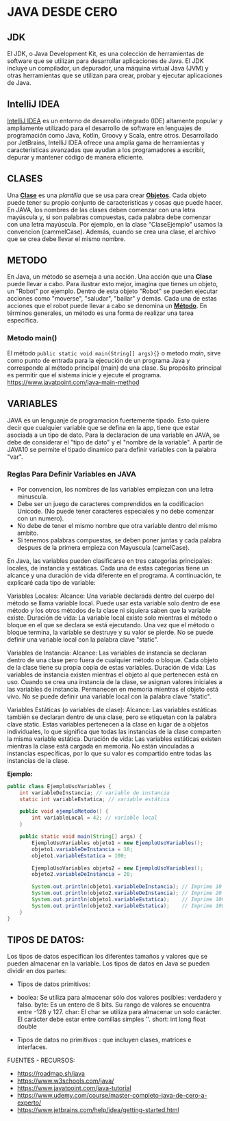 # JAVA DESDE CERO
## JDK
El JDK, o Java Development Kit, es una colección de herramientas de software que se utilizan para desarrollar aplicaciones de Java. El JDK incluye un compilador, un depurador, una máquina virtual Java (JVM) y otras herramientas que se utilizan para crear, probar y ejecutar aplicaciones de Java.

## IntelliJ IDEA
[IntelliJ IDEA](https://www.jetbrains.com/help/idea/installation-guide.html) es un entorno de desarrollo integrado (IDE) altamente popular y ampliamente utilizado para el desarrollo de software en lenguajes de programación como Java, Kotlin, Groovy y Scala, entre otros. Desarrollado por JetBrains, IntelliJ IDEA ofrece una amplia gama de herramientas y características avanzadas que ayudan a los programadores a escribir, depurar y mantener código de manera eficiente.

## CLASES
Una [**Clase**](https://www.w3schools.com/java/java_oop.asp) es una *plantilla* que se usa para crear [**Objetos**](https://www.w3schools.com/java/java_classes.asp). Cada objeto puede tener su propio conjunto de características y cosas que puede hacer.
En JAVA, los nombres de las clases deben comenzar con una letra mayúscula y, si son palabras compuestas, cada palabra debe comenzar con una letra mayúscula. Por ejemplo, en la clase "ClaseEjemplo" usamos la convencion (cammelCase).
Además, cuando se crea una clase, el archivo que se crea debe llevar el mismo nombre.

## METODO
En Java, un método se asemeja a una acción. Una acción que una **Clase** puede llevar a cabo. Para ilustrar esto mejor, imagina que tienes un objeto, un "Robot" por ejemplo. Dentro de esta objeto "Robot" se pueden ejecutar acciones como "moverse", "saludar", "bailar" y demás. Cada una de estas acciones que el robot puede llevar a cabo se denomina un [**Método**](https://www.javatpoint.com/method-in-java).
En términos generales, un método es una forma de realizar una tarea específica.

### Metodo main()
El método ```public static void main(String[] args){}``` o metodo *main*, sirve como punto de entrada para la ejecución de un programa Java y corresponde al método principal (main) de una clase. Su propósito principal es permitir que el sistema inicie y ejecute el programa.
https://www.javatpoint.com/java-main-method

## VARIABLES
JAVA es un lenguanje de programacion fuertemente tipado. Esto quiere decir que cualquier variable que se defina en la app, tiene que estar asociada a un tipo de dato.
Para la declaracion de una variable en JAVA, se debe de considerar el "tipo de dato" y el "nombre de la variable".
A partir de JAVA10 se permite el tipado dinamico para definir variables con la palabra "var".

### Reglas Para Definir Variables en JAVA
- Por convencion, los nombres de las variables empiezan con una letra minuscula.
- Debe ser un juego de caracteres comprendidos en la codificacion Unicode. (No puede tener caracteres especiales y no debe comenzar con un numero).
- No debe de tener el mismo nombre que otra variable dentro del mismo ambito.
- Si tenemos palabras compuestas, se deben poner juntas y cada palabra despues de la primera empieza con Mayuscula (camelCase).

En Java, las variables pueden clasificarse en tres categorías principales: locales, de instancia y estáticas. Cada una de estas categorías tiene un alcance y una duración de vida diferente en el programa. A continuación, te explicaré cada tipo de variable:

Variables Locales:
Alcance: Una variable declarada dentro del cuerpo del método se llama variable local. Puede usar esta variable solo dentro de ese método y los otros métodos de la clase ni siquiera saben que la variable existe.
Duración de vida: La variable local existe solo mientras el método o bloque en el que se declara se está ejecutando. Una vez que el método o bloque termina, la variable se destruye y su valor se pierde.
No se puede definir una variable local con la palabra clave "static".

Variables de Instancia:
Alcance: Las variables de instancia se declaran dentro de una clase pero fuera de cualquier método o bloque. Cada objeto de la clase tiene su propia copia de estas variables.
Duración de vida: Las variables de instancia existen mientras el objeto al que pertenecen está en uso. Cuando se crea una instancia de la clase, se asignan valores iniciales a las variables de instancia. Permanecen en memoria mientras el objeto está vivo.
No se puede definir una variable local con la palabra clave "static".

Variables Estáticas (o variables de clase):
Alcance: Las variables estáticas también se declaran dentro de una clase, pero se etiquetan con la palabra clave static. Estas variables pertenecen a la clase en lugar de a objetos individuales, lo que significa que todas las instancias de la clase comparten la misma variable estática.
Duración de vida: Las variables estáticas existen mientras la clase está cargada en memoria. No están vinculadas a instancias específicas, por lo que su valor es compartido entre todas las instancias de la clase.

**Ejemplo:**
```java
public class EjemploUsoVariables {
    int variableDeInstancia; // variable de instancia
    static int variableEstatica; // variable estática

    public void ejemploMetodo() {
        int variableLocal = 42; // variable local
    }

    public static void main(String[] args) {
        EjemploUsoVariables objeto1 = new EjemploUsoVariables();
        objeto1.variableDeInstancia = 10;
        objeto1.variableEstatica = 100;

        EjemploUsoVariables objeto2 = new EjemploUsoVariables();
        objeto2.variableDeInstancia = 20;

        System.out.println(objeto1.variableDeInstancia); // Imprime 10
        System.out.println(objeto2.variableDeInstancia); // Imprime 20
        System.out.println(objeto1.variableEstatica);    // Imprime 100
        System.out.println(objeto2.variableEstatica);    // Imprime 100 (misma variable estática)
    }
}
```

## TIPOS DE DATOS:
Los tipos de datos especifican los diferentes tamaños y valores que se pueden almacenar en la variable. Los tipos de datos en Java se pueden dividir en dos partes:

- Tipos de datos primitivos:
* boolea: Se utiliza para almacenar sólo dos valores posibles: verdadero y falso.
byte: Es un entero de 8 bits. Su rango de valores se encuentra entre -128 y 127.
char: El char se utiliza para almacenar un solo carácter. El carácter debe estar entre comillas simples ''.
short: 
int 
long 
float 
double 

- Tipos de datos no primitivos : que incluyen clases, matrices e interfaces.




FUENTES - RECURSOS:
- https://roadmap.sh/java
- https://www.w3schools.com/java/
- https://www.javatpoint.com/java-tutorial
- https://www.udemy.com/course/master-completo-java-de-cero-a-experto/
- https://www.jetbrains.com/help/idea/getting-started.html
